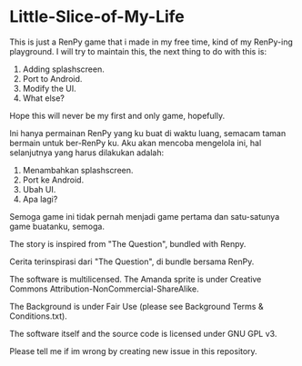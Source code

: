 # Little-Slice-of-My-Life
 
 This is just a RenPy game that i made in my free time, kind of my RenPy-ing playground.
 I will try to maintain this, the next thing to do with this is:

1. Adding splashscreen.
2. Port to Android.
3. Modify the UI.
4. What else?


Hope this will never be my first and only game, hopefully.


  Ini hanya permainan RenPy yang ku buat di waktu luang, semacam taman bermain untuk ber-RenPy ku.
  Aku akan mencoba mengelola ini, hal selanjutnya yang harus dilakukan adalah:

1. Menambahkan splashscreen.
2. Port ke Android.
3. Ubah UI.
4. Apa lagi?


Semoga game ini tidak pernah menjadi game pertama dan satu-satunya game buatanku, semoga.


The story is inspired from "The Question", bundled with Renpy.

Cerita terinspirasi dari "The Question", di bundle bersama RenPy.


The software is multilicensed.
The Amanda sprite is under Creative Commons Attribution-NonCommercial-ShareAlike.

The Background is under Fair Use (please see Background Terms & Conditions.txt).

The software itself and the source code is licensed under GNU GPL v3.


Please tell me if im wrong by creating new issue in this repository.
